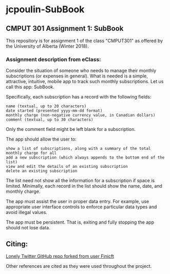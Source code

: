 # jcpoulin-SubBook
<h2> CMPUT 301 Assignment 1: SubBook </h2>
<p>This repository is for assignment 1 of the class "CMPUT301" as offered by the University of Alberta (Winter 2018).</p>
<h3>Assignment description from eClass: </h3>

Consider the situation of someone who needs to manage their monthly subscriptions (or expenses in general). What is needed is a simple, attractive, intuitive, mobile app to track such monthly subscriptions. Let us call this app: SubBook.

Specifically, each subscription has a record with the following fields:

    name (textual, up to 20 characters)
    date started (presented yyyy-mm-dd format)
    monthly charge (non-negative currency value, in Canadian dollars)
    comment (textual, up to 30 characters)

Only the comment field might be left blank for a subscription.

The app should allow the user to:

    show a list of subscriptions, along with a summary of the total monthly charge for all
    add a new subscription (which always appends to the bottom end of the list)
    view and edit the details of an existing subscription
    delete an existing subscription

The list need not show all the information for a subscription if space is limited. Minimally, each record in the list should show the name, date, and monthly charge.

The app must assist the user in proper data entry. For example, use appropriate user interface controls to enforce particular data types and avoid illegal values.

The app must be persistent. That is, exiting and fully stopping the app should not lose data.

<h2> Citing: </h2>
<a href="https://github.com/Finicft/lonelyTwitter">Lonely Twitter GitHub repo forked from user Finicft</a>
<p>Other references are cited as they were used throughout the project.</p>
